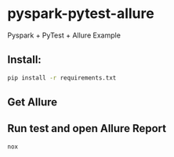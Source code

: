 # pyspark-pytest-allure
Pyspark + PyTest + Allure Example

## Install: 

```bash
pip install -r requirements.txt
```

## Get Allure

## Run test and open Allure Report
```bash
nox
```

